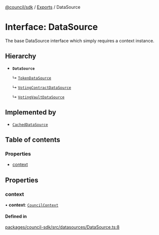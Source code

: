 [@council/sdk](../README.md) / [Exports](../modules.md) / DataSource

# Interface: DataSource

The base DataSource interface which simply requires a context instance.

## Hierarchy

- **`DataSource`**

  ↳ [`TokenDataSource`](TokenDataSource.md)

  ↳ [`VotingContractDataSource`](VotingContractDataSource.md)

  ↳ [`VotingVaultDataSource`](VotingVaultDataSource.md)

## Implemented by

- [`CachedDataSource`](../classes/CachedDataSource.md)

## Table of contents

### Properties

- [context](DataSource.md#context)

## Properties

### context

• **context**: [`CouncilContext`](../classes/CouncilContext.md)

#### Defined in

[packages/council-sdk/src/datasources/DataSource.ts:8](https://github.com/element-fi/council-monorepo/blob/badbd3c/packages/council-sdk/src/datasources/DataSource.ts#L8)
